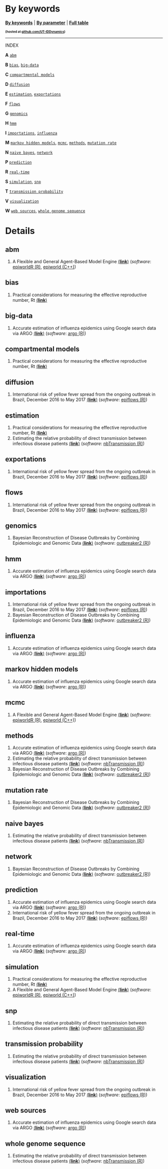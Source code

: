 By keywords
================

[**By keywords**](by-keyword.md) \| [**By parameter**](by-parameter.md)
\| [**Full table**](full-table.md)
<p style="font-size:10px;font-weight:bold;">
(hosted at
<a href="https://github.com/UT-IDDynamics/wepidemics" target="_blank">github.com/UT-IDDynamics</a>)
</p>

------------------------------------------------------------------------

INDEX

**A** [`abm`](#abm)

**B** [`bias`](#bias), [`big-data`](#big-data)

**C** [`compartmental models`](#compartmental-models)

**D** [`diffusion`](#diffusion)

**E** [`estimation`](#estimation), [`exportations`](#exportations)

**F** [`flows`](#flows)

**G** [`genomics`](#genomics)

**H** [`hmm`](#hmm)

**I** [`importations`](#importations), [`influenza`](#influenza)

**M** [`markov hidden models`](#markov-hidden-models), [`mcmc`](#mcmc),
[`methods`](#methods), [`mutation rate`](#mutation-rate)

**N** [`naive bayes`](#naive-bayes), [`network`](#network)

**P** [`prediction`](#prediction)

**R** [`real-time`](#real-time)

**S** [`simulation`](#simulation), [`snp`](#snp)

**T** [`transmission probability`](#transmission-probability)

**V** [`visualization`](#visualization)

**W** [`web sources`](#web-sources),
[`whole genome sequence`](#whole-genome-sequence)

# Details

## abm

1.  A Flexible and General Agent-Based Model Engine
    [(**link**)](entries/epiworld.md) (*software*: [epiworldR
    (R)](https://github.com/UofUEpi/epiworldR), [epiworld
    (C++)](https://github.com/UofUEpi/epiworld))

## bias

1.  Practical considerations for measuring the effective reproductive
    number, Rt [(**link**)](entries/effective-rep-number.md)

## big-data

1.  Accurate estimation of influenza epidemics using Google search data
    via ARGO [(**link**)](entries/argo.md) (*software*: [argo
    (R)](https://cran.r-project.org/package=argo))

## compartmental models

1.  Practical considerations for measuring the effective reproductive
    number, Rt [(**link**)](entries/effective-rep-number.md)

## diffusion

1.  International risk of yellow fever spread from the ongoing outbreak
    in Brazil, December 2016 to May 2017
    [(**link**)](entries/epiflows.md) (*software*: [epiflows
    (R)](https://github.com/reconhub/epiflows/))

## estimation

1.  Practical considerations for measuring the effective reproductive
    number, Rt [(**link**)](entries/effective-rep-number.md)
2.  Estimating the relative probability of direct transmission between
    infectious disease patients [(**link**)](entries/nbTransmission.md)
    (*software*: [nbTransmission
    (R)](https://CRAN.R-project.org/package=nbTransmission))

## exportations

1.  International risk of yellow fever spread from the ongoing outbreak
    in Brazil, December 2016 to May 2017
    [(**link**)](entries/epiflows.md) (*software*: [epiflows
    (R)](https://github.com/reconhub/epiflows/))

## flows

1.  International risk of yellow fever spread from the ongoing outbreak
    in Brazil, December 2016 to May 2017
    [(**link**)](entries/epiflows.md) (*software*: [epiflows
    (R)](https://github.com/reconhub/epiflows/))

## genomics

1.  Bayesian Reconstruction of Disease Outbreaks by Combining
    Epidemiologic and Genomic Data [(**link**)](entries/outbreaker2.md)
    (*software*: [outbreaker2
    (R)](https://CRAN.R-project.org/package=outbreaker2))

## hmm

1.  Accurate estimation of influenza epidemics using Google search data
    via ARGO [(**link**)](entries/argo.md) (*software*: [argo
    (R)](https://cran.r-project.org/package=argo))

## importations

1.  International risk of yellow fever spread from the ongoing outbreak
    in Brazil, December 2016 to May 2017
    [(**link**)](entries/epiflows.md) (*software*: [epiflows
    (R)](https://github.com/reconhub/epiflows/))
2.  Bayesian Reconstruction of Disease Outbreaks by Combining
    Epidemiologic and Genomic Data [(**link**)](entries/outbreaker2.md)
    (*software*: [outbreaker2
    (R)](https://CRAN.R-project.org/package=outbreaker2))

## influenza

1.  Accurate estimation of influenza epidemics using Google search data
    via ARGO [(**link**)](entries/argo.md) (*software*: [argo
    (R)](https://cran.r-project.org/package=argo))

## markov hidden models

1.  Accurate estimation of influenza epidemics using Google search data
    via ARGO [(**link**)](entries/argo.md) (*software*: [argo
    (R)](https://cran.r-project.org/package=argo))

## mcmc

1.  A Flexible and General Agent-Based Model Engine
    [(**link**)](entries/epiworld.md) (*software*: [epiworldR
    (R)](https://github.com/UofUEpi/epiworldR), [epiworld
    (C++)](https://github.com/UofUEpi/epiworld))

## methods

1.  Accurate estimation of influenza epidemics using Google search data
    via ARGO [(**link**)](entries/argo.md) (*software*: [argo
    (R)](https://cran.r-project.org/package=argo))
2.  Estimating the relative probability of direct transmission between
    infectious disease patients [(**link**)](entries/nbTransmission.md)
    (*software*: [nbTransmission
    (R)](https://CRAN.R-project.org/package=nbTransmission))
3.  Bayesian Reconstruction of Disease Outbreaks by Combining
    Epidemiologic and Genomic Data [(**link**)](entries/outbreaker2.md)
    (*software*: [outbreaker2
    (R)](https://CRAN.R-project.org/package=outbreaker2))

## mutation rate

1.  Bayesian Reconstruction of Disease Outbreaks by Combining
    Epidemiologic and Genomic Data [(**link**)](entries/outbreaker2.md)
    (*software*: [outbreaker2
    (R)](https://CRAN.R-project.org/package=outbreaker2))

## naive bayes

1.  Estimating the relative probability of direct transmission between
    infectious disease patients [(**link**)](entries/nbTransmission.md)
    (*software*: [nbTransmission
    (R)](https://CRAN.R-project.org/package=nbTransmission))

## network

1.  Bayesian Reconstruction of Disease Outbreaks by Combining
    Epidemiologic and Genomic Data [(**link**)](entries/outbreaker2.md)
    (*software*: [outbreaker2
    (R)](https://CRAN.R-project.org/package=outbreaker2))

## prediction

1.  Accurate estimation of influenza epidemics using Google search data
    via ARGO [(**link**)](entries/argo.md) (*software*: [argo
    (R)](https://cran.r-project.org/package=argo))
2.  International risk of yellow fever spread from the ongoing outbreak
    in Brazil, December 2016 to May 2017
    [(**link**)](entries/epiflows.md) (*software*: [epiflows
    (R)](https://github.com/reconhub/epiflows/))

## real-time

1.  Accurate estimation of influenza epidemics using Google search data
    via ARGO [(**link**)](entries/argo.md) (*software*: [argo
    (R)](https://cran.r-project.org/package=argo))

## simulation

1.  Practical considerations for measuring the effective reproductive
    number, Rt [(**link**)](entries/effective-rep-number.md)
2.  A Flexible and General Agent-Based Model Engine
    [(**link**)](entries/epiworld.md) (*software*: [epiworldR
    (R)](https://github.com/UofUEpi/epiworldR), [epiworld
    (C++)](https://github.com/UofUEpi/epiworld))

## snp

1.  Estimating the relative probability of direct transmission between
    infectious disease patients [(**link**)](entries/nbTransmission.md)
    (*software*: [nbTransmission
    (R)](https://CRAN.R-project.org/package=nbTransmission))

## transmission probability

1.  Estimating the relative probability of direct transmission between
    infectious disease patients [(**link**)](entries/nbTransmission.md)
    (*software*: [nbTransmission
    (R)](https://CRAN.R-project.org/package=nbTransmission))

## visualization

1.  International risk of yellow fever spread from the ongoing outbreak
    in Brazil, December 2016 to May 2017
    [(**link**)](entries/epiflows.md) (*software*: [epiflows
    (R)](https://github.com/reconhub/epiflows/))

## web sources

1.  Accurate estimation of influenza epidemics using Google search data
    via ARGO [(**link**)](entries/argo.md) (*software*: [argo
    (R)](https://cran.r-project.org/package=argo))

## whole genome sequence

1.  Estimating the relative probability of direct transmission between
    infectious disease patients [(**link**)](entries/nbTransmission.md)
    (*software*: [nbTransmission
    (R)](https://CRAN.R-project.org/package=nbTransmission))
